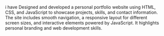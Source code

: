 i have Designed and developed a personal portfolio website using HTML, CSS, and JavaScript to showcase projects, skills, and contact information. The site includes smooth navigation, a responsive layout for different screen sizes, and interactive elements powered by JavaScript. It highlights personal branding and web development skills.
